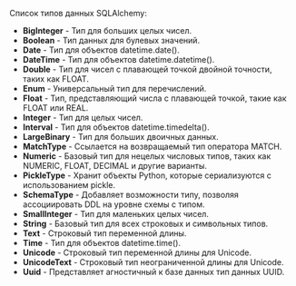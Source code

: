 Список типов данных SQLAlchemy:


* **BigInteger** - Тип для больших целых чисел.
* **Boolean** - Тип данных для булевых значений.
* **Date** - Тип для объектов datetime.date().
* **DateTime** - Тип для объектов datetime.datetime().
* **Double** - Тип для чисел с плавающей точкой двойной точности, таких как FLOAT.
* **Enum** - Универсальный тип для перечислений.
* **Float** - Тип, представляющий числа с плавающей точкой, такие как FLOAT или REAL.
* **Integer** - Тип для целых чисел.
* **Interval** - Тип для объектов datetime.timedelta().
* **LargeBinary** - Тип для больших двоичных данных.
* **MatchType** - Ссылается на возвращаемый тип оператора MATCH.
* **Numeric** - Базовый тип для нецелых числовых типов, таких как NUMERIC, FLOAT, DECIMAL и другие варианты.
* **PickleType** - Хранит объекты Python, которые сериализуются с использованием pickle.
* **SchemaType** - Добавляет возможности типу, позволяя ассоциировать DDL на уровне схемы с типом.
* **SmallInteger** - Тип для маленьких целых чисел.
* **String** - Базовый тип для всех строковых и символьных типов.
* **Text** - Строковый тип переменной длины.
* **Time** - Тип для объектов datetime.time().
* **Unicode** - Строковый тип переменной длины для Unicode.
* **UnicodeText** - Строковый тип неограниченной длины для Unicode.
* **Uuid** - Представляет агностичный к базе данных тип данных UUID.

